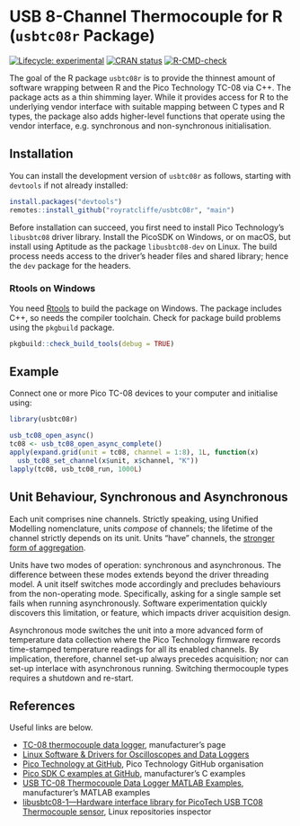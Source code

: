 
<!-- README.md is generated from README.Rmd. Please edit that file -->

# USB 8-Channel Thermocouple for R (`usbtc08r` Package)

<!-- badges: start -->

[![Lifecycle:
experimental](https://img.shields.io/badge/lifecycle-experimental-orange.svg)](https://lifecycle.r-lib.org/articles/stages.html#experimental)
[![CRAN
status](https://www.r-pkg.org/badges/version/usbtc08r)](https://CRAN.R-project.org/package=usbtc08r)
[![R-CMD-check](https://github.com/royratcliffe/usbtc08r/actions/workflows/R-CMD-check.yaml/badge.svg)](https://github.com/royratcliffe/usbtc08r/actions/workflows/R-CMD-check.yaml)
<!-- badges: end -->

The goal of the R package `usbtc08r` is to provide the thinnest amount
of software wrapping between R and the Pico Technology TC-08 via C++.
The package acts as a thin shimming layer. While it provides access for
R to the underlying vendor interface with suitable mapping between C
types and R types, the package also adds higher-level functions that
operate using the vendor interface, e.g. synchronous and non-synchronous
initialisation.

## Installation

You can install the development version of `usbtc08r` as follows,
starting with `devtools` if not already installed:

``` r
install.packages("devtools")
remotes::install_github("royratcliffe/usbtc08r", "main")
```

Before installation can succeed, you first need to install Pico
Technology’s `libusbtc08` driver library. Install the PicoSDK on
Windows, or on macOS, but install using Aptitude as the package
`libusbtc08-dev` on Linux. The build process needs access to the
driver’s header files and shared library; hence the `dev` package for
the headers.

### Rtools on Windows

You need [Rtools](https://cran.r-project.org/bin/windows/Rtools/) to
build the package on Windows. The package includes C++, so needs the
compiler toolchain. Check for package build problems using the
`pkgbuild` package.

``` r
pkgbuild::check_build_tools(debug = TRUE)
```

## Example

Connect one or more Pico TC-08 devices to your computer and initialise
using:

``` r
library(usbtc08r)

usb_tc08_open_async()
tc08 <- usb_tc08_open_async_complete()
apply(expand.grid(unit = tc08, channel = 1:8), 1L, function(x)
  usb_tc08_set_channel(x$unit, x$channel, "K"))
lapply(tc08, usb_tc08_run, 1000L)
```

## Unit Behaviour, Synchronous and Asynchronous

Each unit comprises nine channels. Strictly speaking, using Unified
Modelling nomenclature, units *compose* of channels; the lifetime of the
channel strictly depends on its unit. Units “have” channels, the
[stronger form of
aggregation](https://www.uml-diagrams.org/composition.html).

Units have two modes of operation: synchronous and asynchronous. The
difference between these modes extends beyond the driver threading
model. A unit itself switches mode accordingly and precludes behaviours
from the non-operating mode. Specifically, asking for a single sample
set fails when running asynchronously. Software experimentation quickly
discovers this limitation, or feature, which impacts driver acquisition
design.

Asynchronous mode switches the unit into a more advanced form of
temperature data collection where the Pico Technology firmware records
time-stamped temperature readings for all its enabled channels. By
implication, therefore, channel set-up always precedes acquisition; nor
can set-up interlace with asynchronous running. Switching thermocouple
types requires a shutdown and re-start.

## References

Useful links are below.

- [TC-08 thermocouple data
  logger](https://www.picotech.com/data-logger/tc-08/thermocouple-data-logger),
  manufacturer’s page
- [Linux Software & Drivers for Oscilloscopes and Data
  Loggers](https://www.picotech.com/downloads/linux)
- [Pico Technology at GitHub](https://github.com/picotech), Pico
  Technology GitHub organisation
- [Pico SDK C examples at
  GitHub](https://github.com/picotech/picosdk-c-examples/tree/master/usbtc08),
  manufacturer’s C examples
- [USB TC-08 Thermocouple Data Logger MATLAB
  Examples](https://github.com/picotech/picosdk-usbtc08-matlab-examples),
  manufacturer’s MATLAB examples
- [libusbtc08-1—Hardware interface library for PicoTech USB TC08
  Thermocouple sensor](https://reposcope.com/package/libusbtc08-1),
  Linux repositories inspector
